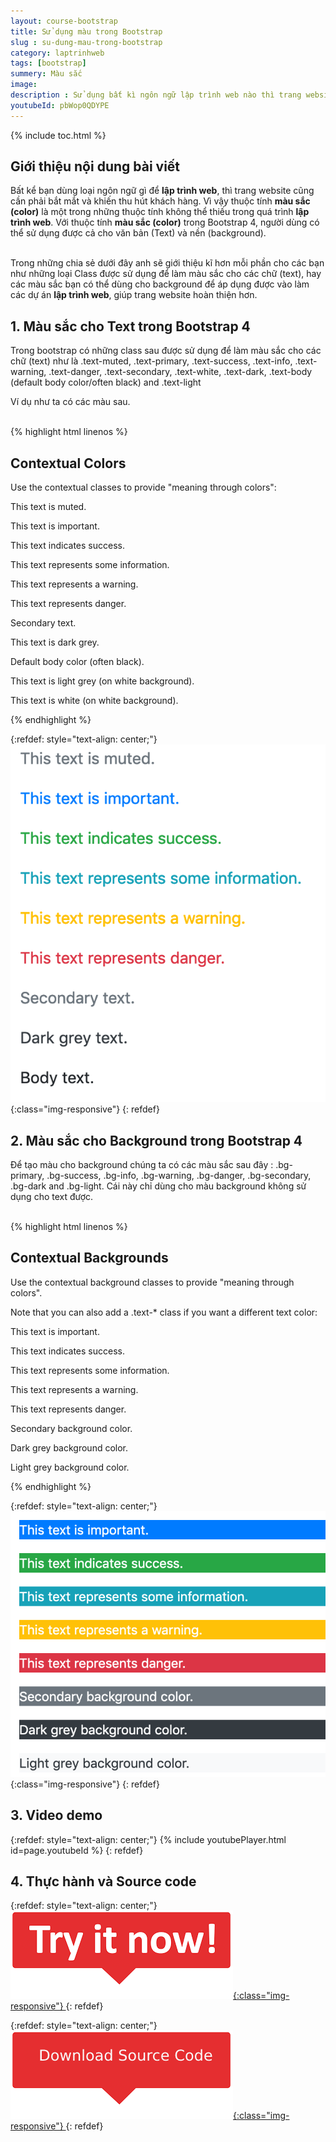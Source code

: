 ```yaml
---
layout: course-bootstrap
title: Sử dụng màu trong Bootstrap 
slug : su-dung-mau-trong-bootstrap
category: laptrinhweb
tags: [bootstrap]
summery: Màu sắc
image:
description : Sử dụng bất kì ngôn ngữ lập trình web nào thì trang website cũng cần phải bắt mắt, khiến thu hút khách hàng. Vì vậy thuộc tính màu sắc color là một trong những thuộc tính không thể thiếu trong quá trình lập trình web. Các lập trình viên có thể sử dụng được thuộc tính màu sắc color cả cho văn bản Text và nền background. Bài viết giới thiệu và hướng dẫn cách sử dụng những loại Class được sử dụng để làm màu sắc cho các chữ text, hay các màu sắc bạn có thể dùng cho background để áp dụng được vào làm các dự án lập trình web, giúp trang website hoàn thiện hơn.
youtubeId: pbWop0QDYPE
---
```


{% include toc.html %}

## **Giới thiệu nội dung bài viết**

Bất kể bạn dùng loại ngôn ngữ gì để <b>lập trình web</b>, thì trang website cũng cần phải bắt mắt và khiến thu hút khách hàng. Vì vậy thuộc tính <b>màu sắc (color)</b> là một trong những thuộc tính không thể thiếu trong quá trình <b>lập trình web</b>. Với thuộc tính <b>màu sắc (color)</b> trong Bootstrap 4, người dùng có thể sử dụng được cả cho văn bản (Text) và nền (background).

<br>
Trong những chia sẻ dưới đây anh sẽ giới thiệu kĩ hơn mỗi phần cho các bạn như những loại Class được sử dụng để làm màu sắc cho các chữ (text), hay các màu sắc bạn có thể dùng cho background để áp dụng được vào làm các dự án <b>lập trình web</b>, giúp trang website hoàn thiện hơn.
 

## **1. Màu sắc cho Text trong Bootstrap 4**

Trong bootstrap có những class sau được sử dụng để làm màu sắc cho các chữ (text) như là .text-muted, .text-primary, .text-success, .text-info, .text-warning, .text-danger, .text-secondary, .text-white, .text-dark, .text-body (default body color/often black) and .text-light

Ví dụ như ta có các màu sau.

<br>
{% highlight html  linenos %}

<h2>Contextual Colors</h2>
  <p>Use the contextual classes to provide "meaning through colors":</p>
  <p class="text-muted">This text is muted.</p>
  <p class="text-primary">This text is important.</p>
  <p class="text-success">This text indicates success.</p>
  <p class="text-info">This text represents some information.</p>
  <p class="text-warning">This text represents a warning.</p>
  <p class="text-danger">This text represents danger.</p>
  <p class="text-secondary">Secondary text.</p>
  <p class="text-dark">This text is dark grey.</p>
  <p class="text-body">Default body color (often black).</p>
  <p class="text-light">This text is light grey (on white background).</p>
  <p class="text-white">This text is white (on white background).</p>

{% endhighlight %}


{:refdef: style="text-align: center;"}
![Color](/images/post/boostrap/color.png){:class="img-responsive"}
{: refdef}

## **2. Màu sắc cho Background trong Bootstrap 4**

Để tạo màu cho background chúng ta có các màu sắc sau đây : .bg-primary, .bg-success, .bg-info, .bg-warning, .bg-danger, .bg-secondary, .bg-dark and .bg-light. Cái này chỉ dùng cho màu background không sử dụng cho text được.

<br>
{% highlight html  linenos %}

<div class="container">
  <h2>Contextual Backgrounds</h2>
  <p>Use the contextual background classes to provide "meaning through colors".</p>
  <p>Note that you can also add a .text-* class if you want a different text color:</p>
  <p class="bg-primary text-white">This text is important.</p>
  <p class="bg-success text-white">This text indicates success.</p>
  <p class="bg-info text-white">This text represents some information.</p>
  <p class="bg-warning text-white">This text represents a warning.</p>
  <p class="bg-danger text-white">This text represents danger.</p>
  <p class="bg-secondary text-white">Secondary background color.</p>
  <p class="bg-dark text-white">Dark grey background color.</p>
  <p class="bg-light text-dark">Light grey background color.</p>
</div>

{% endhighlight %}


{:refdef: style="text-align: center;"}
![Background Color](/images/post/boostrap/bgcolor.png){:class="img-responsive"}
{: refdef}

## **3. Video demo**

{:refdef: style="text-align: center;"}
{% include youtubePlayer.html id=page.youtubeId %}
{: refdef}

## **4. Thực hành và Source code**

{:refdef: style="text-align: center;"}
<a href="https://levunguyen.com/hoc-lap-trinh-online-editor-js/" target="_blank"> ![Sourcecode ](/images/icon/tryit.png){:class="img-responsive"} </a>
{: refdef}

{:refdef: style="text-align: center;"}
<a href="https://github.com/levunguyen/Bootstrap" target="_blank"> ![Sourcecode ](/images/icon/githubsource.png){:class="img-responsive"} </a>
{: refdef}

